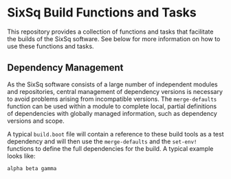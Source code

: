 SixSq Build Functions and Tasks
===============================

This repository provides a collection of functions and tasks that facilitate the builds of the SixSq software.  See below for more information on how to use these functions and tasks.

Dependency Management
---------------------

As the SixSq software consists of a large number of independent modules and repositories, central management of dependency versions is necessary to avoid problems arising from incompatible versions.  The `merge-defaults` function can be used within a module to complete local, partial definitions of dependencies with globally managed information, such as dependency versions and scope.
 
A typical `build.boot` file will contain a reference to these build tools as a test dependency and will then use the `merge-defaults` and the `set-env!` functions to define the full dependencies for the build.  A typical example looks like:

```
alpha beta gamma
```

